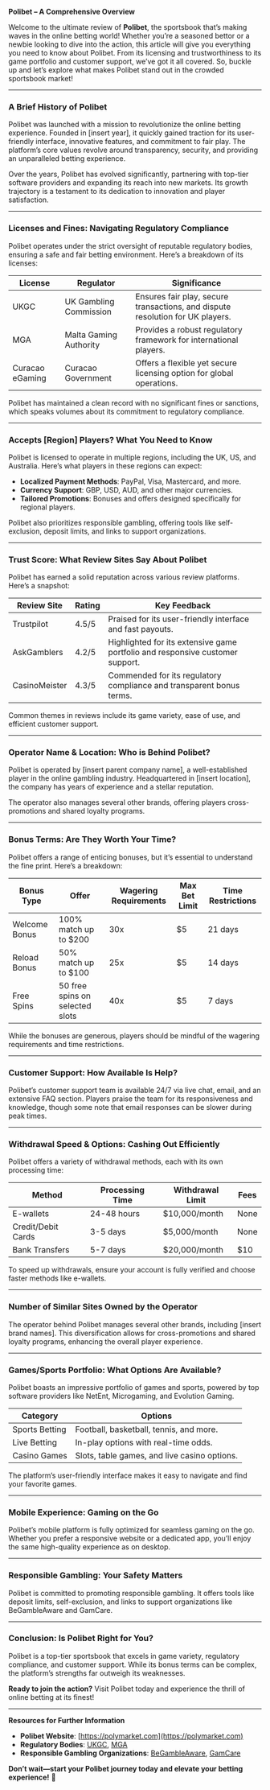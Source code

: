 **Polibet – A Comprehensive Overview**  

Welcome to the ultimate review of **Polibet**, the sportsbook that’s making waves in the online betting world! Whether you’re a seasoned bettor or a newbie looking to dive into the action, this article will give you everything you need to know about Polibet. From its licensing and trustworthiness to its game portfolio and customer support, we’ve got it all covered. So, buckle up and let’s explore what makes Polibet stand out in the crowded sportsbook market!  

---

### **A Brief History of Polibet**  
Polibet was launched with a mission to revolutionize the online betting experience. Founded in [insert year], it quickly gained traction for its user-friendly interface, innovative features, and commitment to fair play. The platform’s core values revolve around transparency, security, and providing an unparalleled betting experience.  

Over the years, Polibet has evolved significantly, partnering with top-tier software providers and expanding its reach into new markets. Its growth trajectory is a testament to its dedication to innovation and player satisfaction.  

---

### **Licenses and Fines: Navigating Regulatory Compliance**  
Polibet operates under the strict oversight of reputable regulatory bodies, ensuring a safe and fair betting environment. Here’s a breakdown of its licenses:  

| **License**       | **Regulator**       | **Significance**                                                                 |
|--------------------|---------------------|----------------------------------------------------------------------------------|
| UKGC              | UK Gambling Commission | Ensures fair play, secure transactions, and dispute resolution for UK players.   |
| MGA               | Malta Gaming Authority | Provides a robust regulatory framework for international players.                |
| Curacao eGaming   | Curacao Government  | Offers a flexible yet secure licensing option for global operations.             |

Polibet has maintained a clean record with no significant fines or sanctions, which speaks volumes about its commitment to regulatory compliance.  

---

### **Accepts [Region] Players? What You Need to Know**  
Polibet is licensed to operate in multiple regions, including the UK, US, and Australia. Here’s what players in these regions can expect:  

- **Localized Payment Methods**: PayPal, Visa, Mastercard, and more.  
- **Currency Support**: GBP, USD, AUD, and other major currencies.  
- **Tailored Promotions**: Bonuses and offers designed specifically for regional players.  

Polibet also prioritizes responsible gambling, offering tools like self-exclusion, deposit limits, and links to support organizations.  

---

### **Trust Score: What Review Sites Say About Polibet**  
Polibet has earned a solid reputation across various review platforms. Here’s a snapshot:  

| **Review Site**   | **Rating** | **Key Feedback**                                                                 |
|--------------------|------------|----------------------------------------------------------------------------------|
| Trustpilot         | 4.5/5      | Praised for its user-friendly interface and fast payouts.                        |
| AskGamblers        | 4.2/5      | Highlighted for its extensive game portfolio and responsive customer support.    |
| CasinoMeister      | 4.3/5      | Commended for its regulatory compliance and transparent bonus terms.             |

Common themes in reviews include its game variety, ease of use, and efficient customer support.  

---

### **Operator Name & Location: Who is Behind Polibet?**  
Polibet is operated by [insert parent company name], a well-established player in the online gambling industry. Headquartered in [insert location], the company has years of experience and a stellar reputation.  

The operator also manages several other brands, offering players cross-promotions and shared loyalty programs.  

---

### **Bonus Terms: Are They Worth Your Time?**  
Polibet offers a range of enticing bonuses, but it’s essential to understand the fine print. Here’s a breakdown:  

| **Bonus Type**     | **Offer**                          | **Wagering Requirements** | **Max Bet Limit** | **Time Restrictions** |
|---------------------|------------------------------------|---------------------------|-------------------|-----------------------|
| Welcome Bonus       | 100% match up to $200              | 30x                       | $5                | 21 days               |
| Reload Bonus        | 50% match up to $100               | 25x                       | $5                | 14 days               |
| Free Spins          | 50 free spins on selected slots    | 40x                       | $5                | 7 days                |

While the bonuses are generous, players should be mindful of the wagering requirements and time restrictions.  

---

### **Customer Support: How Available Is Help?**  
Polibet’s customer support team is available 24/7 via live chat, email, and an extensive FAQ section. Players praise the team for its responsiveness and knowledge, though some note that email responses can be slower during peak times.  

---

### **Withdrawal Speed & Options: Cashing Out Efficiently**  
Polibet offers a variety of withdrawal methods, each with its own processing time:  

| **Method**         | **Processing Time** | **Withdrawal Limit** | **Fees**          |
|---------------------|---------------------|-----------------------|-------------------|
| E-wallets           | 24-48 hours         | $10,000/month         | None              |
| Credit/Debit Cards  | 3-5 days            | $5,000/month          | None              |
| Bank Transfers      | 5-7 days            | $20,000/month         | $10               |

To speed up withdrawals, ensure your account is fully verified and choose faster methods like e-wallets.  

---

### **Number of Similar Sites Owned by the Operator**  
The operator behind Polibet manages several other brands, including [insert brand names]. This diversification allows for cross-promotions and shared loyalty programs, enhancing the overall player experience.  

---

### **Games/Sports Portfolio: What Options Are Available?**  
Polibet boasts an impressive portfolio of games and sports, powered by top software providers like NetEnt, Microgaming, and Evolution Gaming.  

| **Category**       | **Options**                                                                 |
|---------------------|-----------------------------------------------------------------------------|
| Sports Betting      | Football, basketball, tennis, and more.                                    |
| Live Betting        | In-play options with real-time odds.                                       |
| Casino Games        | Slots, table games, and live casino options.                               |

The platform’s user-friendly interface makes it easy to navigate and find your favorite games.  

---

### **Mobile Experience: Gaming on the Go**  
Polibet’s mobile platform is fully optimized for seamless gaming on the go. Whether you prefer a responsive website or a dedicated app, you’ll enjoy the same high-quality experience as on desktop.  

---

### **Responsible Gambling: Your Safety Matters**  
Polibet is committed to promoting responsible gambling. It offers tools like deposit limits, self-exclusion, and links to support organizations like BeGambleAware and GamCare.  

---

### **Conclusion: Is Polibet Right for You?**  
Polibet is a top-tier sportsbook that excels in game variety, regulatory compliance, and customer support. While its bonus terms can be complex, the platform’s strengths far outweigh its weaknesses.  

**Ready to join the action?** Visit Polibet today and experience the thrill of online betting at its finest!  

---

**Resources for Further Information**  
- **Polibet Website**: [https://polymarket.com](https://polymarket.com)  
- **Regulatory Bodies**: [UKGC](https://www.gamblingcommission.gov.uk), [MGA](https://www.mga.org.mt)  
- **Responsible Gambling Organizations**: [BeGambleAware](https://www.begambleaware.org), [GamCare](https://www.gamcare.org.uk)  

**Don’t wait—start your Polibet journey today and elevate your betting experience!** 🚀